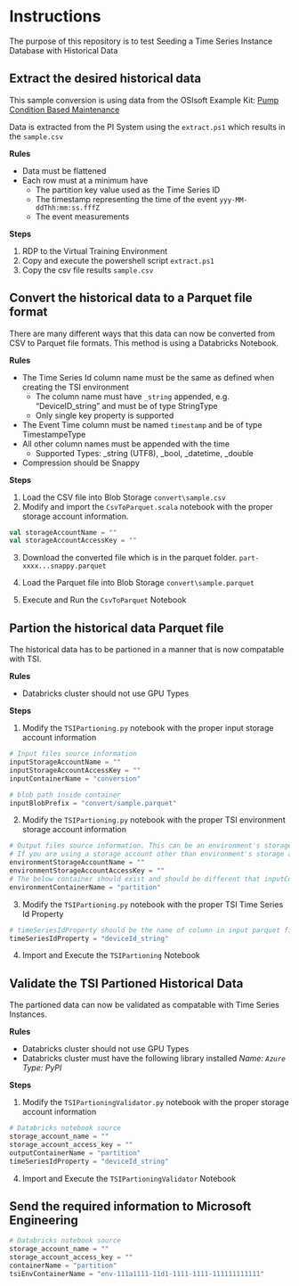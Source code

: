 # Instructions

The purpose of this repository is to test Seeding a Time Series Instance Database with Historical Data


## Extract the desired historical data

This sample conversion is using data from the OSIsoft Example Kit: [Pump Condition Based Maintenance](https://pisquare.osisoft.com/community/all-things-pi/af-library/asset-based-pi-example-kits)

Data is extracted from the PI System using the `extract.ps1` which results in the `sample.csv`

__Rules__

- Data must be flattened
- Each row must at a minimum have
    - The partition key value used as the Time Series ID
    - The timestamp representing the time of the event `yyy-MM-ddThh:mm:ss.fffZ`
    - The event measurements

__Steps__

1. RDP to the Virtual Training Environment
2. Copy and execute the powershell script `extract.ps1`
3. Copy the csv file results `sample.csv`


## Convert the historical data to a Parquet file format

There are many different ways that this data can now be converted from CSV to Parquet file formats.  This method is using a Databricks Notebook.

__Rules__

- The Time Series Id column name must be the same as defined when creating the TSI environment
    - The column name must have `_string` appended, e.g. “DeviceID_string” and must be of type StringType
    - Only single key property is supported
- The Event Time column must be named `timestamp` and be of type TimestampeType
- All other column names must be appended with the time
    - Supported Types:  _string (UTF8), _bool, _datetime, _double
- Compression should be Snappy

__Steps__

1. Load the CSV file into Blob Storage `convert\sample.csv`
2. Modify and import the `CsvToParquet.scala` notebook with the proper storage account information.

```scala
val storageAccountName = ""
val storageAccountAccessKey = ""
```

3. Download the converted file which is in the parquet folder.  `part-xxxx...snappy.parquet`

4. Load the Parquet file into Blob Storage `convert\sample.parquet`

5. Execute and Run the `CsvToParquet` Notebook


## Partion the historical data Parquet file

The historical data has to be partioned in a manner that is now compatable with TSI.

__Rules__

- Databricks cluster should not use GPU Types

__Steps__

1. Modify the `TSIPartioning.py` notebook with the proper input storage account information

```python
# Input files source information
inputStorageAccountName = ""
inputStorageAccountAccessKey = ""
inputContainerName = "conversion"

# blob path inside container
inputBlobPrefix = "convert/sample.parquet"
```

2. Modify the `TSIPartioning.py` notebook with the proper TSI environment storage account information

```python
# Output files source information. This can be an environment's storage account, but not necessarily. 
# If you are using a storage account other than environment's storage account, you should manually(using AzCopy) move data to environment's storage account for loading metadata into TSI environment.
environmentStorageAccountName = ""
environmentStorageAccountAccessKey = ""
# The below container should exist and should be different that inputContainerName
environmentContainerName = "partition"
```

3. Modify the `TSIPartioning.py` notebook with the proper TSI Time Series Id Property

```python
# timeSeriesIdProperty should be the name of column in input parquet file which will correspond to the TSID property given while creating TSI environment.
timeSeriesIdProperty = "deviceId_string"
```

4. Import and Execute the `TSIPartioning` Notebook


## Validate the TSI Partioned Historical Data

The partioned data can now be validated as compatable with Time Series Instances.

__Rules__

- Databricks cluster should not use GPU Types
- Databricks cluster must have the following library installed _Name: `Azure`  Type: PyPI_

__Steps__

1. Modify the `TSIPartioningValidator.py` notebook with the proper  storage account information


```python
# Databricks notebook source
storage_account_name = ""
storage_account_access_key = ""
outputContainerName = "partition"
timeSeriesIdProperty = "deviceId_string"
```

4. Import and Execute the `TSIPartioningValidator` Notebook


## Send the required information to Microsoft Engineering

```python
# Databricks notebook source
storage_account_name = ""
storage_account_access_key = ""
containerName = "partition"
tsiEnvContainerName = "env-111a1111-11d1-1111-1111-111111111111"
```
